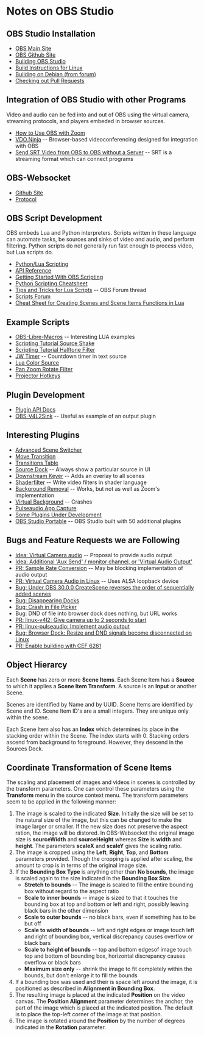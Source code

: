 # Notes on OBS Studio

## OBS Studio Installation

* [OBS Main Site](https://obsproject.com/)
* [OBS Github Site](https://github.com/obsproject/obs-studio)
* [Building OBS Studio](https://github.com/obsproject/obs-studio/wiki/Building-OBS-Studio)
* [Build Instructions for Linux](https://github.com/obsproject/obs-studio/wiki/build-instructions-for-linux)
* [Building on Debian (from forum)](https://obsproject.com/forum/threads/debian-obs-studio-build-mini-howto.169680/)
* [Checking out Pull Requests](https://stackoverflow.com/questions/27567846/how-can-i-check-out-a-github-pull-request-with-git#30584951)

## Integration of OBS Studio with other Programs

Video and audio can be fed into and out of OBS using the virtual camera,
streaming protocols, and players embeded in browser sources.

* [How to Use OBS with Zoom](https://www.eigenmagic.com/2020/04/22/how-to-use-obs-studio-with-zoom/)
* [VDO.Ninja](https://docs.vdo.ninja/) -- Browser-based videoconferencing designed for integration with OBS
* [Send SRT Video from OBS to OBS without a Server](https://youtu.be/eDgZ-IqvCJc?si=jGq48syIcpUk4IIL) -- SRT is a streaming format which can connect programs

## OBS-Websocket

* [Github Site](https://github.com/obsproject/obs-websocket)
* [Protocol](https://github.com/obsproject/obs-websocket/blob/master/docs/generated/protocol.md)

## OBS Script Development

OBS embeds Lua and Python interpreters. Scripts written in these language can automate
tasks, be sources and sinks of video and audio, and perform filtering. Python scripts
do not generally run fast enough to process video, but Lua scripts do.

* [Python/Lua Scripting](https://docs.obsproject.com/scripting)
* [API Reference](https://docs.obsproject.com/reference-core-objects)
* [Getting Started With OBS Scripting](https://github.com/obsproject/obs-studio/wiki/Getting-Started-With-OBS-Scripting)
* [Python Scripting Cheatsheet](https://github.com/upgradeQ/OBS-Studio-Python-Scripting-Cheatsheet-obspython-Examples-of-API)
* [Tips and Tricks for Lua Scripts](https://obsproject.com/forum/threads/tips-and-tricks-for-lua-scripts.132256/) -- OBS Forum thread
* [Scripts Forum](https://obsproject.com/forum/resources/categories/scripts.5/)
* [Cheat Sheet for Creating Scenes and Scene Items Functions in Lua](https://github.com/Chriscodinglife/get-started-with-lua)

## Example Scripts

* [OBS-Libre-Macros](https://github.com/upgradeQ/obs-libre-macros) -- Interesting LUA examples
* [Scripting Tutorial Source Shake](https://obsproject.com/wiki/Scripting-Tutorial-Source-Shake)
* [Scripting Tutorial Halftone Filter](https://obsproject.com/wiki/Scripting-Tutorial-Halftone-Filter)
* [JW Timer](https://github.com/lucidokr/obs-jw-timer/) -- Countdown timer in text source
* [Lua Color Source](https://obsproject.com/forum/resources/lua-color-source.717/)
* [Pan Zoom Rotate Filter](https://obsproject.com/forum/resources/pan-zoom-rotate.1489/)
* [Projector Hotkeys](https://obsproject.com/forum/resources/projector-hotkeys.1197/)

## Plugin Development

* [Plugin API Docs](https://obsproject.com/docs/plugins.html)
* [OBS-V4L2Sink](https://github.com/CatxFish/obs-v4l2sink) -- Useful as example of an output plugin

## Interesting Plugins

* [Advanced Scene Switcher](https://github.com/WarmUpTill/SceneSwitcher)
* [Move Transition](https://github.com/exeldro/obs-move-transition)
* [Transitions Table](https://github.com/exeldro/obs-transition-table)
* [Source Dock](https://github.com/exeldro/obs-source-dock) -- Always show a particular source in UI
* [Downstream Keyer](https://github.com/exeldro/obs-downstream-keyer) -- Adds an overlay to all scenes
* [Shaderfilter](https://github.com/exeldro/obs-shaderfilter/) -- Write video filters in shader language
* [Background Removal](https://github.com/occ-ai/obs-backgroundremoval) -- Works, but not as well as Zoom's implementation
* [Virtual Background](https://github.com/kounoike/obs-virtualbg) -- Crashes
* [Pulseaudio App Capture](https://github.com/jbwong05/obs-pulseaudio-app-capture)
* [Some Plugins Under Development](https://obsproject.com/forum/threads/some-plugins-under-development.160557/)
* [OBS Studio Portable](https://github.com/wimpysworld/obs-studio-portable) -- OBS Studio built with 50 additional plugins

## Bugs and Feature Requests we are Following

* [Idea: Virtual Camera audio](https://ideas.obsproject.com/posts/1415/obs-virtual-camera-audio) -- Proposal to provide audio output
* [Idea: Additional 'Aux Send' / monitor channel, or 'Virtual Audio Output'](https://ideas.obsproject.com/posts/965/additional-aux-send-monitor-channel-or-virtual-audio-output)
* [PR: Sample Rate Conversion](https://github.com/obsproject/obs-studio/pull/6351) -- May be blocking implementation of audio output
* [PR: Virtual Camera Audio in Linux](https://github.com/obsproject/obs-studio/pull/8171) -- Uses ALSA loopback device
* [Bug: Under OBS 30.0.0 CreateScene reverses the order of sequentially added scenes](https://github.com/obsproject/obs-websocket/issues/1181)
* [Bug: Disappearing Docks](https://www.reddit.com/r/obs/comments/114lnoj/disappearing_docks_how_do_i_get_them_back/)
* [Bug: Crash in File Picker](https://github.com/obsproject/obs-browser/issues/384)
* Bug: DND of file into browser dock does nothing, but URL works
* [PR: linux-v4l2: Give camera up to 2 seconds to start](https://github.com/obsproject/obs-studio/pull/10335)
* [PR: linux-pulseaudio: Implement audio output](https://github.com/obsproject/obs-studio/pull/10495)
* [Bug: Browser Dock: Resize and DND signals become disconnected on Linux](https://github.com/obsproject/obs-browser/issues/437)
* [PR: Enable building with CEF 6261](https://github.com/obsproject/obs-browser/pull/434)

## Object Hierarcy

Each **Scene** has zero or more **Scene Items**. Each Scene Item has a **Source** to which it applies
a **Scene Item Transform**. A source is an **Input** or another Scene.

Scenes are identified by Name and by UUID. Scene Items are identified by Scene and ID. 
Scene Item ID's are a small integers. They are unique only within the scene.

Each Scene Item also has an **Index** which determines its place in the stacking order
within the Scene. The index starts with 0. Stacking orders ascend from background to
foreground. However, they descend in the Sources Dock.

## Coordinate Transformation of Scene Items

The scaling and placement of images and videos in scenes is controlled by the
transform parameters. One can control these parameters using the **Transform**
menu in the source context menu. The transform parameters seem to be applied
in the following manner:

1. The image is scaled to the indicated **Size**. Initially the size will
be set to the natural size of the image, but this can be changed to make
the image larger or smaller. If the new size does not preserve the aspect
ration, the image will be distored. In OBS-Websocket the original image size
is **sourceWidth** and **sourceHeight** whereas **Size** is **width** and
**height**. The parameters **scaleX** and **scaleY** gives the scaling
ratio.
2. The image is cropped using the **Left**, **Right**, **Top**, and **Bottom**
parameters provided. Though the cropping is applied after scaling, the amount
to crop is in terms of the original image size.
3. If the **Bounding Box Type** is anything other than **No bounds**, the image
is scaled again to the size indicated in the **Bounding Box Size**.
    * **Stretch to bounds** -- The image is scaled to fill the entire bounding
box without regard to the aspect ratio
    * **Scale to inner bounds** -- image is sized to that it touches the bounding box at top and bottom or left and right, possibly leaving black bars in the other dimension
    * **Scale to outer bounds** -- no black bars, even if something has to be but off
    * **Scale to width of bounds** -- left and right edges or image touch left and right of bounding box, vertical discrepancy causes overflow or black bars
    * **Scale to height of bounds** -- top and bottom edgesof image touch top and bottom of bounding box, horizontal discrepancy causes overflow or black bars
    * **Maximum size only** -- shrink the image to fit completely within the bounds, but don't enlarge it to fill the bounds
4. If a bounding box was used and their is space left around the image, it is positioned as described in **Alignment in Bounding Box**.
5. The resulting image is placed at the indicated **Position** on the video canvas. The
**Position Alignment** parameter determines the anchor, the part of the image which is placed
at the indicated position. The default is to place the top-left corner
of the image at that position.
6. The image is rotated around the **Position** by the number of degrees
indicated in the **Rotation** parameter.

